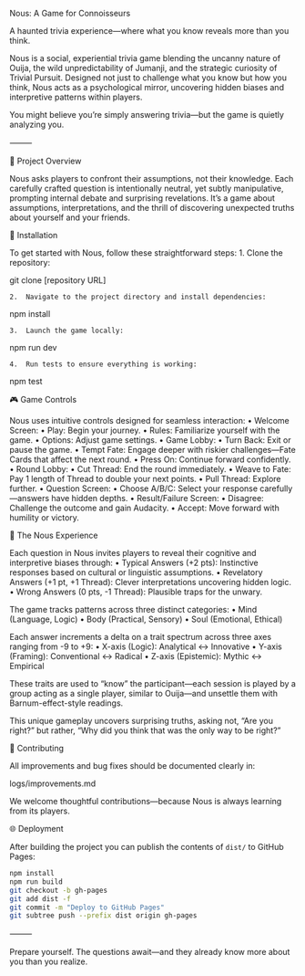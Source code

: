 Nous: A Game for Connoisseurs

A haunted trivia experience—where what you know reveals more than you think.

Nous is a social, experiential trivia game blending the uncanny nature of Ouija, the wild unpredictability of Jumanji, and the strategic curiosity of Trivial Pursuit. Designed not just to challenge what you know but how you think, Nous acts as a psychological mirror, uncovering hidden biases and interpretive patterns within players.

You might believe you’re simply answering trivia—but the game is quietly analyzing you.

⸻

📖 Project Overview

Nous asks players to confront their assumptions, not their knowledge. Each carefully crafted question is intentionally neutral, yet subtly manipulative, prompting internal debate and surprising revelations. It’s a game about assumptions, interpretations, and the thrill of discovering unexpected truths about yourself and your friends.

🚀 Installation

To get started with Nous, follow these straightforward steps:
	1.	Clone the repository:

git clone [repository URL]

	2.	Navigate to the project directory and install dependencies:

npm install

	3.	Launch the game locally:

npm run dev

	4.	Run tests to ensure everything is working:

npm test

🎮 Game Controls

Nous uses intuitive controls designed for seamless interaction:
	•	Welcome Screen:
	•	Play: Begin your journey.
	•	Rules: Familiarize yourself with the game.
	•	Options: Adjust game settings.
	•	Game Lobby:
	•	Turn Back: Exit or pause the game.
	•	Tempt Fate: Engage deeper with riskier challenges—Fate Cards that affect the next round.
	•	Press On: Continue forward confidently.
	•	Round Lobby:
	•	Cut Thread: End the round immediately.
	•	Weave to Fate: Pay 1 length of Thread to double your next points.
	•	Pull Thread: Explore further.
	•	Question Screen:
	•	Choose A/B/C: Select your response carefully—answers have hidden depths.
	•	Result/Failure Screen:
	•	Disagree: Challenge the outcome and gain Audacity.
	•	Accept: Move forward with humility or victory.

🔮 The Nous Experience

Each question in Nous invites players to reveal their cognitive and interpretive biases through:
	•	Typical Answers (+2 pts): Instinctive responses based on cultural or linguistic assumptions.
	•	Revelatory Answers (+1 pt, +1 Thread): Clever interpretations uncovering hidden logic.
	•	Wrong Answers (0 pts, -1 Thread): Plausible traps for the unwary.

The game tracks patterns across three distinct categories:
	•	Mind (Language, Logic)
	•	Body (Practical, Sensory)
	•	Soul (Emotional, Ethical)

Each answer increments a delta on a trait spectrum across three axes ranging from -9 to +9:
	•	X-axis (Logic): Analytical ↔ Innovative
	•	Y-axis (Framing): Conventional ↔ Radical
	•	Z-axis (Epistemic): Mythic ↔ Empirical

These traits are used to “know” the participant—each session is played by a group acting as a single player, similar to Ouija—and unsettle them with Barnum-effect-style readings.

This unique gameplay uncovers surprising truths, asking not, “Are you right?” but rather, “Why did you think that was the only way to be right?”

📝 Contributing

All improvements and bug fixes should be documented clearly in:

logs/improvements.md

We welcome thoughtful contributions—because Nous is always learning from its players.

🌐 Deployment

After building the project you can publish the contents of `dist/` to GitHub Pages:

```bash
npm install
npm run build
git checkout -b gh-pages
git add dist -f
git commit -m "Deploy to GitHub Pages"
git subtree push --prefix dist origin gh-pages
```

⸻

Prepare yourself. The questions await—and they already know more about you than you realize.

